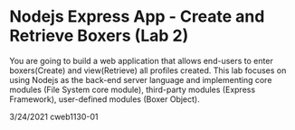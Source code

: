# Nodejs Express App - Create and Retrieve Boxers (Lab 2)
You are going to build a web application that allows end-users to enter boxers(Create) and view(Retrieve) all profiles created. This lab focuses on using Nodejs as the back-end server language and implementing core modules (File System core module), third-party modules (Express Framework), user-defined modules (Boxer Object).

3/24/2021 cweb1130-01 